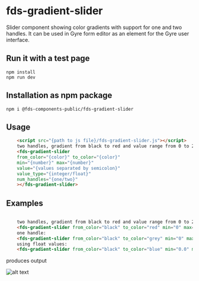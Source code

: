 # fds-gradient-slider

Slider component showing color gradients with support for one and two handles. It can be used in Gyre form editor as an element for the Gyre user interface.

## Run it with a test page
``` 
npm install
npm run dev
```

## Installation as npm package
``` 
npm i @fds-components-public/fds-gradient-slider
```

## Usage 
``` html
    <script src="{path to js file}/fds-gradient-slider.js"></script>
    two handles, gradient from black to red and value range from 0 to 255:
    <fds-gradient-slider 
    from_color="{color}" to_color="{color}"
    min="{number}" max="{number}" 
    value="{values separated by semicolon}" 
    value_type="{integer/float}"
    num_handles="{one/two}"
    ></fds-gradient-slider>
```

## Examples
``` html

    two handles, gradient from black to red and value range from 0 to 255:
    <fds-gradient-slider from_color="black" to_color="red" min="0" max="255" value="64;127" onchange="console.log(e.detail)" value_type="integer"></fds-gradient-slider>
    one handle:
    <fds-gradient-slider from_color="black" to_color="grey" min="0" max="255" value="127" num_handles="one" onchange="console.log(e.detail)" value_type="integer"></fds-gradient-slider>
    using float values:
    <fds-gradient-slider from_color="black" to_color="blue" min="0.0" max="1.0" value="0.0;0.5" onchange="console.log(e.detail)" value_type="float"></fds-gradient-slider>

```


produces output


![alt text](image.png)
 

 
